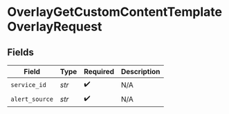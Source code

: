 # OverlayGetCustomContentTemplateOverlayRequest


## Fields

| Field              | Type               | Required           | Description        |
| ------------------ | ------------------ | ------------------ | ------------------ |
| `service_id`       | *str*              | :heavy_check_mark: | N/A                |
| `alert_source`     | *str*              | :heavy_check_mark: | N/A                |